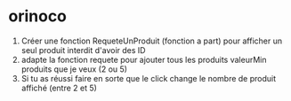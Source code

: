 # orinoco

1) Créer une fonction RequeteUnProduit (fonction a part) pour afficher un seul produit interdit d'avoir des ID
2) adapte la fonction requete pour ajouter tous les produits valeurMin produits que je veux (2 ou 5)
3) Si tu as réussi faire en sorte que le click change le nombre de produit affiché (entre 2 et 5)
